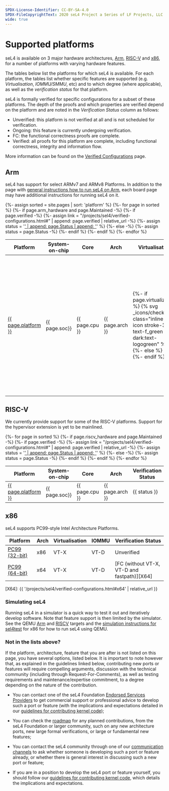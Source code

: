 ```yaml
---
SPDX-License-Identifier: CC-BY-SA-4.0
SPDX-FileCopyrightText: 2020 seL4 Project a Series of LF Projects, LLC.
wide: true
---
```


# Supported platforms

seL4 is available on 3 major hardware architectures, [Arm](#arm),
[RISC-V](#risc-v) and [x86](#x86), for a number of platforms with varying
hardware features.

The tables below list the platforms for which seL4 is available. For each
platform, the tables list whether specific features are supported (e.g.
*Virtualisation*, *IOMMU/SMMU*, etc) and to which degree (where applicable), as
well as the *verification status* for that platform.

seL4 is formally verified for specific configurations for a subset of these
platforms. The depth of the proofs and which properties are verified depend on
the platform and are noted in the *Verification Status* column as follows:

* Unverified: this platform is not verified at all and is not scheduled for verification.
* Ongoing: this feature is currently undergoing verification.
* FC: the functional correctness proofs are complete.
* Verified: all proofs for this platform are complete, including functional
  correctness, integrity and information flow.

More information can be found on the [Verified Configurations](../projects/sel4/verified-configurations.md) page.

## Arm

seL4 has support for select ARMv7 and ARMv8 Platforms. In addition to the page
with [general instructions how to run seL4 on Arm](GeneralARM.html), each board
page may have additional instructions for running seL4 on it.

<table>
  <thead>
    <tr>
      <th>Platform</th>
      <th>System-on-chip</th>
      <th>Core</th>
      <th>Arch</th>
      <th>Virtualisation</th>
      <th>SMMU</th>
      <th>Verification Status</th>
    </tr>
  </thead>
  <tbody>
{%- assign sorted = site.pages | sort: 'platform' %}
{%- for page in sorted %}
{%- if page.arm_hardware and page.Maintained -%}
{%-   if page.verified -%}
{%-    assign link = "/projects/sel4/verified-configurations.html#" | append: page.verified | relative_url -%}
{%-    assign status = '<a href="' | append: link | append: '">' | append: page.Status | append: '</a>' %}
{%-   else -%}
{%-    assign status = page.Status -%}
{%-   endif %}
    <tr>
      <td><a href="{{page.url| relative_url}}">{{ page.platform }}</a></td>
      <td>{{ page.soc}}</td>
      <td>{{ page.cpu }}</td>
      <td>{{ page.arch }}</td>
      <td class="text-center">
{%- if page.virtualization %}
        {% svg _icons/check.svg class="inline-icon stroke-3 text-f_green-500 dark:text-logogreen" %}
{%- else %}
        &ndash;
{%- endif %}
      </td>
      <td class="text-center">
{%- if page.iommu %}
{%-   if page.iommu == "limited" %}
{%-     assign color="text-yellow-500" %}
{%-   else %}
{%-     assign color="text-f_green-500 dark:text-logogreen" %}
{%-   endif %}
        {% svg _icons/check.svg class="inline-icon stroke-3 {{color}}" %}
{%- else %}
        &ndash;
{%- endif %}
      </td>
      <td>{{ status }}</td>
    </tr>
{%- endif %}
{%- endfor %}
  </tbody>
</table>

## RISC-V

We currently provide support for some of the RISC-V platforms. Support for the hypervisor extension is yet to be mainlined.

<table>
  <thead>
    <tr>
      <th>Platform</th>
      <th>System-on-chip</th>
      <th>Core</th>
      <th>Arch</th>
      <!-- th>Virtualisation</th -->
      <th>Verification Status</th>
    </tr>
  </thead>
  <tbody>
{%- for page in sorted %}
{%- if page.riscv_hardware and page.Maintained -%}
{%-   if page.verified -%}
{%-    assign link = "/projects/sel4/verified-configurations.html#" | append: page.verified | relative_url -%}
{%-    assign status = '<a href="' | append: link | append: '">' | append: page.Status | append: '</a>' %}
{%-   else -%}
{%-    assign status = page.Status -%}
{%-   endif %}
    <tr>
      <td><a href="{{page.url| relative_url}}">{{ page.platform }}</a></td>
      <td>{{ page.soc}}</td>
      <td>{{ page.cpu }}</td>
      <td>{{ page.arch }}</td>
      <!-- td class="text-center">
{%- if page.virtualization %}
        {% svg _icons/check.svg class="inline-icon stroke-3 text-f_green-500 dark:text-logogreen" %}
{%- else %}
        &ndash;
{%- endif %}
      </td -->
      <td>{{ status }}</td>
    </tr>
{%- endif %}
{%- endfor %}
  </tbody>
</table>

## x86

seL4 supports PC99-style Intel Architecture Platforms.

| Platform              | Arch | Virtualisation | IOMMU | Verification Status                  |
| -                     |  -   | -              | -     | -                                    |
| [PC99 (32-bit)](IA32.html) | x86  | VT-X           | VT-D  | Unverified                        |
| [PC99 (64-bit)](IA32.html) | x64  | VT-X           | VT-D  | [FC (without VT-X, VT-D and fastpath)][X64] |

[X64]: {{ '/projects/sel4/verified-configurations.html#x64' | relative_url }}


### Simulating seL4

Running seL4 in a simulator is a quick way to test it out and iteratively
develop software. Note that feature support is then limited by the simulator.
See the QEMU [Arm](qemu-arm-virt.html) and [RISCV](qemu-riscv-virt.html) targets
and the [simulation instructions for sel4test](/projects/sel4test/#running-it)
for x86 for how to run seL4 using QEMU.

### Not in the lists above?

If the platform, architecture, feature that you are after is not listed on this page,
you have several options, listed below. It is important to note however that, as
explained in the guidelines linked below, contributing new ports or features will require
compelling arguments, discussion with the technical community (including through
Request-For-Comments), as well as testing requirements and maintenance/expertise
commitment, to a degree depending on the nature of the contribution.


- You can contact one of the seL4 Foundation [Endorsed Services
  Providers](https://sel4.systems/Foundation/Services/) to get commercial
  support or professional advice to develop such a port or feature (with the
  implications and expectations detailed in our [guidelines for contributing
  kernel code](../projects/sel4/kernel-contribution.html));

- You can check the [roadmap](https://sel4.systems/roadmap.html) for any planned
  contributions, from the seL4 Foundation or larger community, such on any new
  architecture ports, new large formal verifications, or large or fundamental
  new features;

- You can contact the seL4 community through one of our [communication
  channels](https://sel4.systems/contact/) to ask whether someone is developing
  such a port or feature already, or whether there is general interest in discussing
  such a new port or feature;

- If you are in a position to develop the seL4 port or feature yourself, you
  should follow our [guidelines for contributing kernel
  code](../projects/sel4/kernel-contribution.html), which details the
  implications and expectations.

